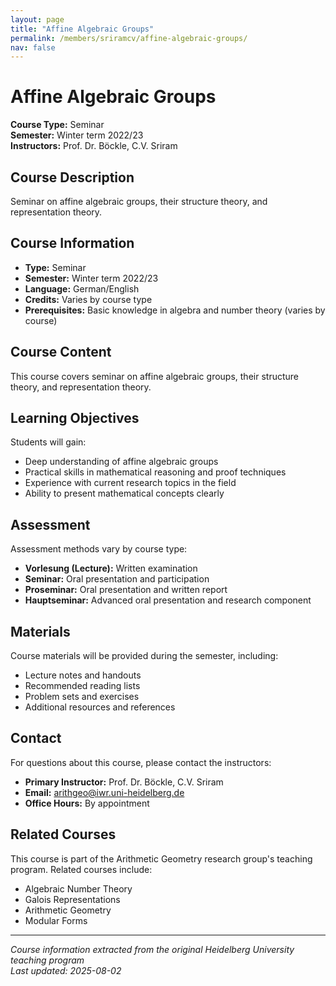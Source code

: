 ```yaml
---
layout: page
title: "Affine Algebraic Groups"
permalink: /members/sriramcv/affine-algebraic-groups/
nav: false
---
```


# Affine Algebraic Groups

**Course Type:** Seminar  
**Semester:** Winter term 2022/23  
**Instructors:** Prof. Dr. Böckle, C.V. Sriram

## Course Description

Seminar on affine algebraic groups, their structure theory, and representation theory.

## Course Information

- **Type:** Seminar
- **Semester:** Winter term 2022/23
- **Language:** German/English
- **Credits:** Varies by course type
- **Prerequisites:** Basic knowledge in algebra and number theory (varies by course)

## Course Content

This course covers seminar on affine algebraic groups, their structure theory, and representation theory.

## Learning Objectives

Students will gain:
- Deep understanding of affine algebraic groups
- Practical skills in mathematical reasoning and proof techniques
- Experience with current research topics in the field
- Ability to present mathematical concepts clearly

## Assessment

Assessment methods vary by course type:
- **Vorlesung (Lecture):** Written examination
- **Seminar:** Oral presentation and participation
- **Proseminar:** Oral presentation and written report
- **Hauptseminar:** Advanced oral presentation and research component

## Materials

Course materials will be provided during the semester, including:
- Lecture notes and handouts
- Recommended reading lists
- Problem sets and exercises
- Additional resources and references

## Contact

For questions about this course, please contact the instructors:
- **Primary Instructor:** Prof. Dr. Böckle, C.V. Sriram
- **Email:** arithgeo@iwr.uni-heidelberg.de
- **Office Hours:** By appointment

## Related Courses

This course is part of the Arithmetic Geometry research group's teaching program. Related courses include:
- Algebraic Number Theory
- Galois Representations
- Arithmetic Geometry
- Modular Forms

---

*Course information extracted from the original Heidelberg University teaching program*  
*Last updated: 2025-08-02*
